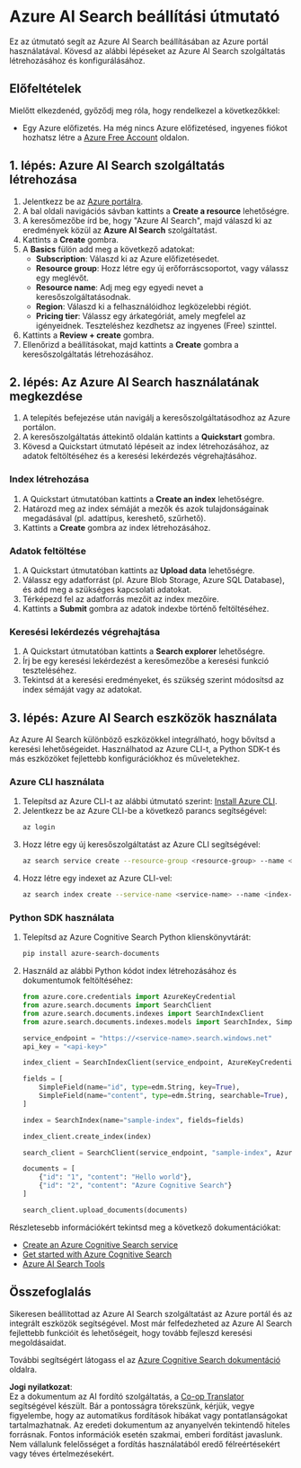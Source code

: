 <!--
CO_OP_TRANSLATOR_METADATA:
{
  "original_hash": "f0ce2d470f3efad6f8c7df376f416a4b",
  "translation_date": "2025-07-12T07:39:20+00:00",
  "source_file": "00-course-setup/AzureSearch.md",
  "language_code": "hu"
}
-->
# Azure AI Search beállítási útmutató

Ez az útmutató segít az Azure AI Search beállításában az Azure portál használatával. Kövesd az alábbi lépéseket az Azure AI Search szolgáltatás létrehozásához és konfigurálásához.

## Előfeltételek

Mielőtt elkezdenéd, győződj meg róla, hogy rendelkezel a következőkkel:

- Egy Azure előfizetés. Ha még nincs Azure előfizetésed, ingyenes fiókot hozhatsz létre a [Azure Free Account](https://azure.microsoft.com/free/?wt.mc_id=studentamb_258691) oldalon.

## 1. lépés: Azure AI Search szolgáltatás létrehozása

1. Jelentkezz be az [Azure portálra](https://portal.azure.com/?wt.mc_id=studentamb_258691).
2. A bal oldali navigációs sávban kattints a **Create a resource** lehetőségre.
3. A keresőmezőbe írd be, hogy "Azure AI Search", majd válaszd ki az eredmények közül az **Azure AI Search** szolgáltatást.
4. Kattints a **Create** gombra.
5. A **Basics** fülön add meg a következő adatokat:
   - **Subscription**: Válaszd ki az Azure előfizetésedet.
   - **Resource group**: Hozz létre egy új erőforráscsoportot, vagy válassz egy meglévőt.
   - **Resource name**: Adj meg egy egyedi nevet a keresőszolgáltatásodnak.
   - **Region**: Válaszd ki a felhasználóidhoz legközelebbi régiót.
   - **Pricing tier**: Válassz egy árkategóriát, amely megfelel az igényeidnek. Teszteléshez kezdhetsz az ingyenes (Free) szinttel.
6. Kattints a **Review + create** gombra.
7. Ellenőrizd a beállításokat, majd kattints a **Create** gombra a keresőszolgáltatás létrehozásához.

## 2. lépés: Az Azure AI Search használatának megkezdése

1. A telepítés befejezése után navigálj a keresőszolgáltatásodhoz az Azure portálon.
2. A keresőszolgáltatás áttekintő oldalán kattints a **Quickstart** gombra.
3. Kövesd a Quickstart útmutató lépéseit az index létrehozásához, az adatok feltöltéséhez és a keresési lekérdezés végrehajtásához.

### Index létrehozása

1. A Quickstart útmutatóban kattints a **Create an index** lehetőségre.
2. Határozd meg az index sémáját a mezők és azok tulajdonságainak megadásával (pl. adattípus, kereshető, szűrhető).
3. Kattints a **Create** gombra az index létrehozásához.

### Adatok feltöltése

1. A Quickstart útmutatóban kattints az **Upload data** lehetőségre.
2. Válassz egy adatforrást (pl. Azure Blob Storage, Azure SQL Database), és add meg a szükséges kapcsolati adatokat.
3. Térképezd fel az adatforrás mezőit az index mezőire.
4. Kattints a **Submit** gombra az adatok indexbe történő feltöltéséhez.

### Keresési lekérdezés végrehajtása

1. A Quickstart útmutatóban kattints a **Search explorer** lehetőségre.
2. Írj be egy keresési lekérdezést a keresőmezőbe a keresési funkció teszteléséhez.
3. Tekintsd át a keresési eredményeket, és szükség szerint módosítsd az index sémáját vagy az adatokat.

## 3. lépés: Azure AI Search eszközök használata

Az Azure AI Search különböző eszközökkel integrálható, hogy bővítsd a keresési lehetőségeidet. Használhatod az Azure CLI-t, a Python SDK-t és más eszközöket fejlettebb konfigurációkhoz és műveletekhez.

### Azure CLI használata

1. Telepítsd az Azure CLI-t az alábbi útmutató szerint: [Install Azure CLI](https://learn.microsoft.com/en-us/cli/azure/install-azure-cli?wt.mc_id=studentamb_258691).
2. Jelentkezz be az Azure CLI-be a következő parancs segítségével:
   ```bash
   az login
   ```
3. Hozz létre egy új keresőszolgáltatást az Azure CLI segítségével:
   ```bash
   az search service create --resource-group <resource-group> --name <service-name> --sku Free
   ```
4. Hozz létre egy indexet az Azure CLI-vel:
   ```bash
   az search index create --service-name <service-name> --name <index-name> --fields "field1:type, field2:type"
   ```

### Python SDK használata

1. Telepítsd az Azure Cognitive Search Python klienskönyvtárát:
   ```bash
   pip install azure-search-documents
   ```
2. Használd az alábbi Python kódot index létrehozásához és dokumentumok feltöltéséhez:
   ```python
   from azure.core.credentials import AzureKeyCredential
   from azure.search.documents import SearchClient
   from azure.search.documents.indexes import SearchIndexClient
   from azure.search.documents.indexes.models import SearchIndex, SimpleField, edm

   service_endpoint = "https://<service-name>.search.windows.net"
   api_key = "<api-key>"

   index_client = SearchIndexClient(service_endpoint, AzureKeyCredential(api_key))

   fields = [
       SimpleField(name="id", type=edm.String, key=True),
       SimpleField(name="content", type=edm.String, searchable=True),
   ]

   index = SearchIndex(name="sample-index", fields=fields)

   index_client.create_index(index)

   search_client = SearchClient(service_endpoint, "sample-index", AzureKeyCredential(api_key))

   documents = [
       {"id": "1", "content": "Hello world"},
       {"id": "2", "content": "Azure Cognitive Search"}
   ]

   search_client.upload_documents(documents)
   ```

Részletesebb információkért tekintsd meg a következő dokumentációkat:

- [Create an Azure Cognitive Search service](https://learn.microsoft.com/en-us/azure/search/search-create-service-portal?wt.mc_id=studentamb_258691)
- [Get started with Azure Cognitive Search](https://learn.microsoft.com/en-us/azure/search/search-get-started-portal?wt.mc_id=studentamb_258691)
- [Azure AI Search Tools](https://learn.microsoft.com/en-us/azure/ai-services/agents/how-to/tools/azure-ai-search?tabs=azurecli%2Cpython&pivots=code-examples?wt.mc_id=studentamb_258691)

## Összefoglalás

Sikeresen beállítottad az Azure AI Search szolgáltatást az Azure portál és az integrált eszközök segítségével. Most már felfedezheted az Azure AI Search fejlettebb funkcióit és lehetőségeit, hogy tovább fejleszd keresési megoldásaidat.

További segítségért látogass el az [Azure Cognitive Search dokumentáció](https://learn.microsoft.com/en-us/azure/search/?wt.mc_id=studentamb_258691) oldalra.

**Jogi nyilatkozat**:  
Ez a dokumentum az AI fordító szolgáltatás, a [Co-op Translator](https://github.com/Azure/co-op-translator) segítségével készült. Bár a pontosságra törekszünk, kérjük, vegye figyelembe, hogy az automatikus fordítások hibákat vagy pontatlanságokat tartalmazhatnak. Az eredeti dokumentum az anyanyelvén tekintendő hiteles forrásnak. Fontos információk esetén szakmai, emberi fordítást javaslunk. Nem vállalunk felelősséget a fordítás használatából eredő félreértésekért vagy téves értelmezésekért.